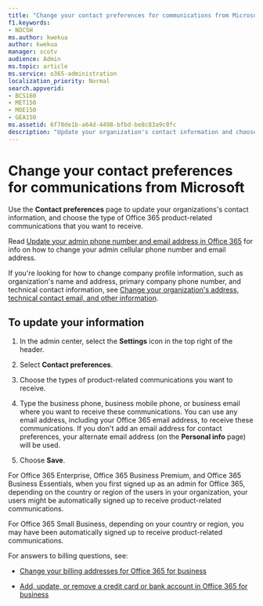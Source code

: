 ```yaml
---
title: "Change your contact preferences for communications from Microsoft"
f1.keywords:
- NOCSH
ms.author: kwekua
author: kwekua
manager: scotv
audience: Admin
ms.topic: article
ms.service: o365-administration
localization_priority: Normal
search.appverid:
- BCS160
- MET150
- MOE150
- GEA150
ms.assetid: 6f70de1b-a64d-4498-bfbd-be8c83a9c0fc
description: "Update your organization's contact information and choose the type of Office 365 product-related communications you want to receive."
---
```


# Change your contact preferences for communications from Microsoft

Use the **Contact preferences** page to update your organizations's contact information, and choose the type of Office 365 product-related communications that you want to receive.
  
Read [Update your admin phone number and email address in Office 365](update-phone-number-and-email-address.md) for info on how to change your admin cellular phone number and email address.
  
If you're looking for how to change company profile information, such as organization's name and address, primary company phone number, and technical contact information, see [Change your organization's address, technical contact email, and other information](change-address-contact-and-more.md).
  
## To update your information
  
1. In the admin center, select the **Settings** icon in the top right of the header.

2. Select **Contact preferences**.

3. Choose the types of product-related communications you want to receive.

4. Type the business phone, business mobile phone, or business email where you want to receive these communications.
    You can use any email address, including your Office 365 email address, to receive these communications. If you don't add an email address for contact preferences, your alternate email address (on the **Personal info** page) will be used.

5. Choose **Save**.
  
For Office 365 Enterprise, Office 365 Business Premium, and Office 365 Business Essentials, when you first signed up as an admin for Office 365, depending on the country or region of the users in your organization, your users might be automatically signed up to receive product-related communications.
  
For Office 365 Small Business, depending on your country or region, you may have been automatically signed up to receive product-related communications.
  
For answers to billing questions, see:
  
- [Change your billing addresses for Office 365 for business](../subscriptions-and-billing/change-your-billing-addresses.md)

- [Add, update, or remove a credit card or bank account in Office 365 for business](../subscriptions-and-billing/add-update-or-remove-credit-card-or-bank-account.md)